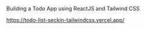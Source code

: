 Building a Todo App using ReactJS and Tailwind CSS

https://todo-list-seckin-tailwindcss.vercel.app/
